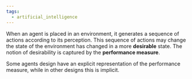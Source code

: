 ```yaml
---
tags:
  - artificial_intelligence
---
```

When an  agent is placed in an environment, it generates a sequence of actions according to its perception. This sequence of actions may change the state of the environment has changed in a more **desirable** state. The notion of desirability is captured by the **performance measure**. 

Some agents design have an explicit representation of the performance measure, while in other designs this is implicit.


